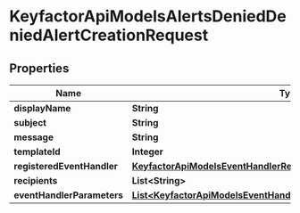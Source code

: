 

# KeyfactorApiModelsAlertsDeniedDeniedAlertCreationRequest


## Properties

| Name | Type | Description | Notes |
|------------ | ------------- | ------------- | -------------|
|**displayName** | **String** |  |  |
|**subject** | **String** |  |  |
|**message** | **String** |  |  |
|**templateId** | **Integer** |  |  [optional] |
|**registeredEventHandler** | [**KeyfactorApiModelsEventHandlerRegisteredEventHandlerRequest**](KeyfactorApiModelsEventHandlerRegisteredEventHandlerRequest.md) |  |  [optional] |
|**recipients** | **List&lt;String&gt;** |  |  [optional] |
|**eventHandlerParameters** | [**List&lt;KeyfactorApiModelsEventHandlerEventHandlerParameterRequest&gt;**](KeyfactorApiModelsEventHandlerEventHandlerParameterRequest.md) |  |  [optional] |




